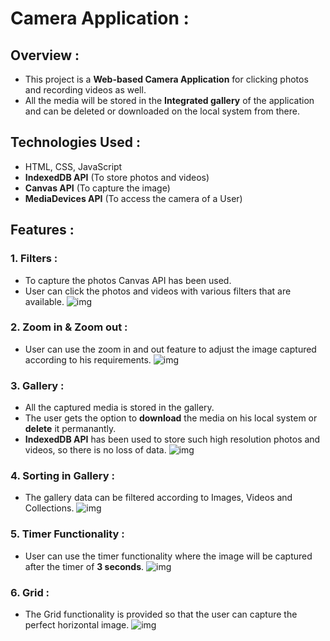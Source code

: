 
# Camera Application :

## Overview :
- This project is a **Web-based Camera Application** for clicking photos and recording videos as well.
- All the media will be stored in the **Integrated gallery** of the application and can be deleted or downloaded on the local system from there.

## Technologies Used :
- HTML, CSS, JavaScript 
- **IndexedDB API** (To store photos and videos)
- **Canvas API** (To capture the image)
- **MediaDevices API** (To access the camera of a User)


## Features : 

### 1. Filters :
- To capture the photos Canvas API has been used.
- User can click the photos and videos with various filters that are available.
![img](https://github.com/Shreyas200110/WebDev/blob/master/Camera_Application/ReadmeImages/feature1.gif)

### 2. Zoom in & Zoom out :
- User can use the zoom in and out feature to adjust the image captured according to his requirements.
![img](https://github.com/Shreyas200110/WebDev/blob/master/Camera_Application/ReadmeImages/feature2.gif)

### 3. Gallery :
- All the captured media is stored in the gallery.
- The user gets the option to **download** the media on his local system or **delete** it permanantly.
- **IndexedDB API** has been used to store such high resolution photos and videos, so there is no loss of data.
![img](https://github.com/Shreyas200110/WebDev/blob/master/Camera_Application/ReadmeImages/feature3.gif)

### 4. Sorting in Gallery :
- The gallery data can be filtered according to Images, Videos and Collections.
![img](https://github.com/Shreyas200110/WebDev/blob/master/Camera_Application/ReadmeImages/feature4.gif)

### 5. Timer Functionality :
- User can use the timer functionality where the image will be captured after the timer of **3 seconds**.
![img](https://github.com/Shreyas200110/WebDev/blob/master/Camera_Application/ReadmeImages/feature5.gif)

### 6. Grid :
- The Grid functionality is provided so that the user can capture the perfect horizontal image.
![img](https://github.com/Shreyas200110/WebDev/blob/master/Camera_Application/ReadmeImages/feature6.gif)
